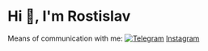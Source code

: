 # Hi 👋, I'm Rostislav
<!--
**Ryyshkaa/Ryyshkaa** is a ✨ _special_ ✨ repository because its `README.md` (this file) appears on your GitHub profile.

Here are some ideas to get you started:

- 🔭 I’m currently working on ...
- 🌱 I’m currently learning ...
- 👯 I’m looking to collaborate on ...
- 🤔 I’m looking for help with ...
- 💬 Ask me about ...
- 📫 How to reach me: ...
- 😄 Pronouns: ...
- ⚡ Fun fact: ...
-->

Means of communication with me:
[![Telegram](https://w7.pngwing.com/pngs/290/88/png-transparent-telegram-andriod-app-logo-icon.png)](t.me/ryyshkaa)
[Instagram](https://www.instagram.com/ryyshkaa/)
